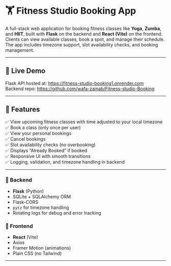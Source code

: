 # 🏋️ Fitness Studio Booking App

A full-stack web application for booking fitness classes like **Yoga**, **Zumba**, and **HIIT**, built with **Flask** on the backend and **React (Vite)** on the frontend. Clients can view available classes, book a spot, and manage their schedule. The app includes timezone support, slot availability checks, and booking management.

---

## 🚀 Live Demo

Flask API hosted at: https://fitness-studio-booking1.onrender.com  
Backend repo: https://github.com/wafa-zainab/Fitness-studio-Booking

---

## 📌 Features

✅ View upcoming fitness classes with time adjusted to your local timezone  
✅ Book a class (only once per user)  
✅ View your personal bookings  
✅ Cancel bookings  
✅ Slot availability checks (no overbooking)  
✅ Displays “Already Booked” if booked  
✅ Responsive UI with smooth transitions  
✅ Logging, validation, and timezone handling in backend

---

### 🔧 Backend
- **Flask** (Python)
- SQLite + SQLAlchemy ORM
- Flask-CORS
- `pytz` for timezone handling
- Rotating logs for debug and error tracking

### 🎨 Frontend
- **React** (Vite)
- Axios
- Framer Motion (animations)
- Plain CSS (no Tailwind)

---
